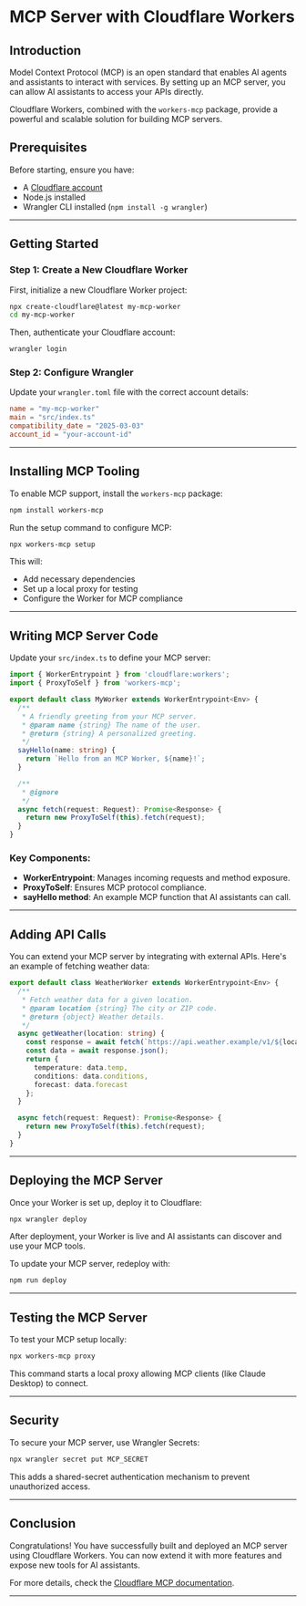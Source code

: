 # MCP Server with Cloudflare Workers

## Introduction

Model Context Protocol (MCP) is an open standard that enables AI agents and assistants to interact with services. By setting up an MCP server, you can allow AI assistants to access your APIs directly.

Cloudflare Workers, combined with the `workers-mcp` package, provide a powerful and scalable solution for building MCP servers.

## Prerequisites

Before starting, ensure you have:

- A [Cloudflare account](https://dash.cloudflare.com/)
- Node.js installed
- Wrangler CLI installed (`npm install -g wrangler`)

---

## Getting Started

### Step 1: Create a New Cloudflare Worker

First, initialize a new Cloudflare Worker project:

```bash
npx create-cloudflare@latest my-mcp-worker
cd my-mcp-worker
```

Then, authenticate your Cloudflare account:

```bash
wrangler login
```

### Step 2: Configure Wrangler

Update your `wrangler.toml` file with the correct account details:

```toml
name = "my-mcp-worker"
main = "src/index.ts"
compatibility_date = "2025-03-03"
account_id = "your-account-id"
```

---

## Installing MCP Tooling

To enable MCP support, install the `workers-mcp` package:

```bash
npm install workers-mcp
```

Run the setup command to configure MCP:

```bash
npx workers-mcp setup
```

This will:

- Add necessary dependencies
- Set up a local proxy for testing
- Configure the Worker for MCP compliance

---

## Writing MCP Server Code

Update your `src/index.ts` to define your MCP server:

```typescript
import { WorkerEntrypoint } from 'cloudflare:workers';
import { ProxyToSelf } from 'workers-mcp';

export default class MyWorker extends WorkerEntrypoint<Env> {
  /**
   * A friendly greeting from your MCP server.
   * @param name {string} The name of the user.
   * @return {string} A personalized greeting.
   */
  sayHello(name: string) {
    return `Hello from an MCP Worker, ${name}!`;
  }

  /**
   * @ignore
   */
  async fetch(request: Request): Promise<Response> {
    return new ProxyToSelf(this).fetch(request);
  }
}
```

### Key Components:
- **WorkerEntrypoint**: Manages incoming requests and method exposure.
- **ProxyToSelf**: Ensures MCP protocol compliance.
- **sayHello method**: An example MCP function that AI assistants can call.

---

## Adding API Calls

You can extend your MCP server by integrating with external APIs. Here's an example of fetching weather data:

```typescript
export default class WeatherWorker extends WorkerEntrypoint<Env> {
  /**
   * Fetch weather data for a given location.
   * @param location {string} The city or ZIP code.
   * @return {object} Weather details.
   */
  async getWeather(location: string) {
    const response = await fetch(`https://api.weather.example/v1/${location}`);
    const data = await response.json();
    return {
      temperature: data.temp,
      conditions: data.conditions,
      forecast: data.forecast
    };
  }

  async fetch(request: Request): Promise<Response> {
    return new ProxyToSelf(this).fetch(request);
  }
}
```

---

## Deploying the MCP Server

Once your Worker is set up, deploy it to Cloudflare:

```bash
npx wrangler deploy
```

After deployment, your Worker is live and AI assistants can discover and use your MCP tools.

To update your MCP server, redeploy with:

```bash
npm run deploy
```

---

## Testing the MCP Server

To test your MCP setup locally:

```bash
npx workers-mcp proxy
```

This command starts a local proxy allowing MCP clients (like Claude Desktop) to connect.

---

## Security

To secure your MCP server, use Wrangler Secrets:

```bash
npx wrangler secret put MCP_SECRET
```

This adds a shared-secret authentication mechanism to prevent unauthorized access.

---

## Conclusion

Congratulations! You have successfully built and deployed an MCP server using Cloudflare Workers. You can now extend it with more features and expose new tools for AI assistants.

For more details, check the [Cloudflare MCP documentation](https://developers.cloudflare.com/agents/guides/build-mcp-server/).

---
